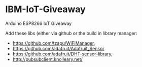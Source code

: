# IBM-IoT-Giveaway
Arduino ESP8266 IoT Giveaway

Add these libs (either via github or the build in library manager: 
* https://github.com/tzapu/WiFiManager, 
* https://github.com/adafruit/Adafruit_Sensor
* https://github.com/adafruit/DHT-sensor-library,
* http://pubsubclient.knolleary.net/
